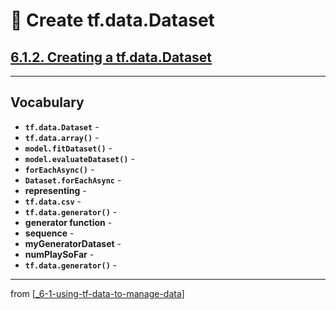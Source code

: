 # 🧮 Create tf.data.Dataset

## [**6.1.2.** Creating a tf.data.Dataset](https://livebook.manning.com/book/deep-learning-with-javascript/chapter-6/20)

---

## **Vocabulary**

- **`tf.data.Dataset`** -
- **`tf.data.array()`** -
- **`model.fitDataset()`** -
- **`model.evaluateDataset()`** -
- **`forEachAsync()`** -
- **`Dataset.forEachAsync`** -
- **representing** -
- **`tf.data.csv`** -
- **`tf.data.generator()`** -
- **generator function** -
- **sequence** -
- **myGeneratorDataset** -
- **numPlaySoFar** -
- **`tf.data.generator()`** -

---
from [[_6-1-using-tf-data-to-manage-data]]

[//begin]: # "Autogenerated link references for markdown compatibility"
[_6-1-using-tf-data-to-manage-data]: _6-1-using-tf-data-to-manage-data.md "🧮 Manage with TF.data"
[//end]: # "Autogenerated link references"
